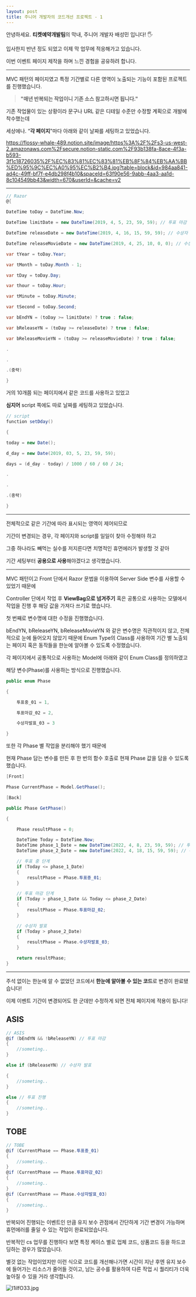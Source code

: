 ```yaml
---
layout: post
title: 주니어 개발자의 코드개선 프로젝트 - 1
---
```



안녕하세요. **티켓예약개발팀**의 막내, 주니어 개발자 배성민 입니다! 🖐

입사한지 반년 정도 되었고 이제 막 업무에 적응해가고 있습니다.

이번 이벤트 페이지 제작을 하며 느낀 경험을 공유하려 합니다.

---

MVC 패턴의 페이지였고 특정 기간별로 다른 영역이 노출되는 기능이 포함된 프로젝트를 진행했습니다.

> **"매년 반복되는 작업이니 기존 소스 참고하시면 됩니다."**
> 

기존 작업물이 있는 상황이라 문구나 URL 같은 디테일 수준만 수정할 계획으로 개발에 착수했는데

세상에나. “**각 페이지**"마다 아래와 같이 날짜를 세팅하고 있었습니다.

https://flossy-whale-489.notion.site/image/https%3A%2F%2Fs3-us-west-2.amazonaws.com%2Fsecure.notion-static.com%2F93b138fa-8ace-4f3a-b593-3f1c18726035%2F%EC%83%81%EC%83%81%EB%8F%84%EB%AA%BB%ED%95%9C%EC%A0%95%EC%B2%B4.jpg?table=block&id=984aa841-ad4c-49ff-bf7f-e4db298f4b10&spaceId=63f90e56-9abb-4aa3-aa1d-8c104549bb43&width=670&userId=&cache=v2

---

```csharp
// Razor
@{

DateTime toDay = DateTime.Now;

DateTime limitDate = new DateTime(2019, 4, 5, 23, 59, 59); // 투표 마감

DateTime releaseDate = new DateTime(2019, 4, 16, 15, 59, 59); // 수상자 발표

DateTime releaseMovieDate = new DateTime(2019, 4, 25, 10, 0, 0); // 수상자 인터뷰 공개

var tYear = toDay.Year;

var tMonth = toDay.Month - 1;

var tDay = toDay.Day;

var thour = toDay.Hour;

var tMinute = toDay.Minute;

var tSecond = toDay.Second;

var bEndYN = (toDay >= limitDate) ? true : false;

var bReleaseYN = (toDay >= releaseDate) ? true : false;

var bReleaseMovieYN = (toDay >= releaseMovieDate) ? true : false;

.

.

.(중략)

}
```

거의 10개쯤 되는 페이지에서 같은 코드를 사용하고 있었고

**심지어** script 쪽에도 따로 날짜를 세팅하고 있었습니다.

```csharp
// script
function setDday()

{

today = new Date();

d_day = new Date(2019, 03, 5, 23, 59, 59);

days = (d_day - today) / 1000 / 60 / 60 / 24;

.

.

.(중략)

}
```

---

전체적으로 같은 기간에 따라 표시되는 영역이 제어되므로

기간이 변경되는 경우, 각 페이지와 script를 일일이 찾아 수정해야 하고

그중 하나라도 빼먹는 실수를 저지른다면 치명적인 휴먼에러가 발생할 것 같아

기간 세팅부터 **공용으로 사용**해야겠다고 생각했습니다.

---

MVC 패턴이고 Front 단에서 Razor 문법을 이용하여 Server Side 변수를 사용할 수 있었기 때문에

Controller 단에서 작업 후 **ViewBag으로 넘겨주기** 혹은 공통으로 사용하는 모델에서 작업을 진행 후 해당 값을 가져다 쓰기로 했습니다.

첫 번째로 변수명에 대한 수정을 진행했습니다.

bEndYN, bReleaseYN, bReleaseMovieYN 와 같은 변수명은 직관적이지 않고, 전체적으로 눈에 들어오지 않았기 때문에 Enum Type의 Class를 사용하여 기간 별 노출되는 페이지 혹은 동작들을 한눈에 알아볼 수 있도록 수정했습니다.

각 페이지에서 공통적으로 사용하는 Model에 아래와 같이 Enum Class를 정의하였고

해당 변수(Phase)를 사용하는 방식으로 진행했습니다.

```csharp
public enum Phase

{

	투표중_01 = 1,

	투표마감_02 = 2,

	수상자발표_03 = 3

}
```

또한 각 Phase 별 작업을 분리해야 했기 때문에

현재 Phase 담는 변수를 만든 후 한 번의 함수 호출로 현재 Phase 값을 담을 수 있도록 했습니다.

```csharp
[Front]

Phase CurrentPhase = Model.GetPhase();

[Back]

public Phase GetPhase()

{

	Phase resultPhase = 0;

	DateTime Today = DateTime.Now;
	DateTime phase_1_Date = new DateTime(2022, 4, 8, 23, 59, 59); // 투표마감(Close Vote)
	DateTime phase_2_Date = new DateTime(2022, 4, 18, 15, 59, 59); // 수상자 발표(Announce)

	// 투표 중 단계
	if (Today <= phase_1_Date)
	{
		resultPhase = Phase.투표중_01;
	}

	// 투표 마감 단계
	if (Today > phase_1_Date && Today <= phase_2_Date)
	{
		resultPhase = Phase.투표마감_02;
	}

	// 수상자 발표
	if (Today > phase_2_Date)
	{
		resultPhase = Phase.수상자발표_03;
	}

	return resultPhase;
}
```

---

주석 없이는 한눈에 알 수 없었던 코드에서 **한눈에 알아볼 수 있는 코드**로 변경이 완료됐습니다!

이제 이벤트 기간이 변경되어도 한 군데만 수정하게 되면 전체 페이지에 적용이 됩니다!

## ASIS

```csharp
// ASIS
@if (bEndYN && !bReleaseYN) // 투표 마감
{
	//someting..
}

else if (bReleaseYN) // 수상자 발표

{
	//someting..
}

else // 투표 진행
{
	//someting..
}
```

## TOBE

```csharp
// TOBE
@if (CurrentPhase == Phase.투표중_01)
{
	//someting..
}
@if (CurrentPhase == Phase.투표마감_02)
{
	//someting..
}
@if (CurrentPhase == Phase.수상자발표_03)
{
	//someting..
}
```

반복되어 진행되는 이벤트인 만큼 유지 보수 관점에서 간단하게 기간 변경이 가능하며 휴먼에러를 줄일 수 있는 작업이 완료되었습니다.

반복적인 cs 업무를 진행하다 보면 특정 케이스 별로 업체 코드, 상품코드 등을 하드코딩하는 경우가 많았습니다.

별것 없는 작업이었지만 이런 식으로 코드를 개선해나가면 시간이 지난 후엔 유지 보수에 들어가는 리소스가 줄어들 것이고, 남는 공수를 활용하여 다른 작업 시 퀄리티가 더욱 높아질 수 있을 거라 생각합니다.

![l1ilfO33.jpg](https://s3-us-west-2.amazonaws.com/secure.notion-static.com/09c46b77-cec8-4260-9a30-d5eafc829562/l1ilfO33.jpg)
